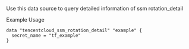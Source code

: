 Use this data source to query detailed information of ssm rotation_detail

Example Usage

```hcl
data "tencentcloud_ssm_rotation_detail" "example" {
  secret_name = "tf_example"
}
```
